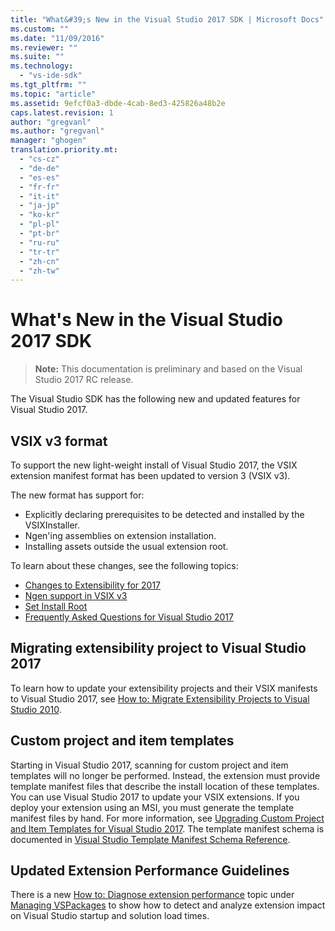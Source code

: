 ```yaml
---
title: "What&#39;s New in the Visual Studio 2017 SDK | Microsoft Docs"
ms.custom: ""
ms.date: "11/09/2016"
ms.reviewer: ""
ms.suite: ""
ms.technology:
  - "vs-ide-sdk"
ms.tgt_pltfrm: ""
ms.topic: "article"
ms.assetid: 9efcf0a3-dbde-4cab-8ed3-425826a48b2e
caps.latest.revision: 1
author: "gregvanl"
ms.author: "gregvanl"
manager: "ghogen"
translation.priority.mt:
  - "cs-cz"
  - "de-de"
  - "es-es"
  - "fr-fr"
  - "it-it"
  - "ja-jp"
  - "ko-kr"
  - "pl-pl"
  - "pt-br"
  - "ru-ru"
  - "tr-tr"
  - "zh-cn"
  - "zh-tw"
---
```

# What&#39;s New in the Visual Studio 2017 SDK

>**Note:** This documentation is preliminary and based on the Visual Studio 2017 RC release.

The Visual Studio SDK has the following new and updated features for Visual Studio 2017.

## VSIX v3 format

To support the new light-weight install of Visual Studio 2017, the VSIX extension manifest format has been updated to version 3 (VSIX v3).

The new format has support for:

* Explicitly declaring prerequisites to be detected and installed by the VSIXInstaller.
* Ngen'ing assemblies on extension installation.
* Installing assets outside the usual extension root.

To learn about these changes, see the following topics:

* [Changes to Extensibility for 2017](breaking-changes-2017.md)
* [Ngen support in VSIX v3](ngen-support.md)
* [Set Install Root](set-install-root.md)
* [Frequently Asked Questions for Visual Studio 2017](faq-2017.md)

## Migrating extensibility project to Visual Studio 2017

To learn how to update your extensibility projects and their VSIX manifests to Visual Studio 2017, see [How to: Migrate Extensibility Projects to Visual Studio 2010](how-to-migrate-extensibility-projects-to-visual-studio-2017.md).

## Custom project and item templates

Starting in Visual Studio 2017, scanning for custom project and item templates will no longer be performed. Instead, the extension must provide template manifest files that describe the install location of these templates. You can use Visual Studio 2017 to update your VSIX extensions. If you deploy your extension using an MSI, you must generate the template manifest files by hand. For more information, see [Upgrading Custom Project and Item Templates for Visual Studio 2017](../extensibility/upgrading-custom-project-and-item-templates-for-visual-studio-2017.md). The template manifest schema is documented in [Visual Studio Template Manifest Schema Reference](../extensibility/visual-studio-template-manifest-schema-reference.md).

## Updated Extension Performance Guidelines

There is a new [How to: Diagnose extension performance](how-to-diagnose-extension-performance.md) topic under [Managing VSPackages](managing-vspackages.md) to show how to detect and analyze extension impact on Visual Studio startup and solution load times.
